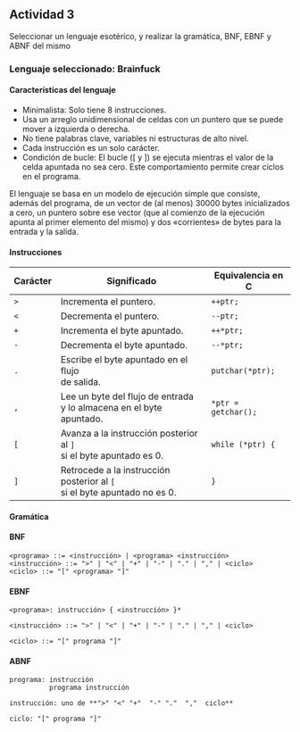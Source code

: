 ## Actividad 3

Seleccionar un lenguaje esotérico, y realizar la gramática, BNF, EBNF y ABNF del mismo

### Lenguaje seleccionado: Brainfuck

#### Características del lenguaje

* Minimalista: Solo tiene 8 instrucciones.
* Usa un arreglo unidimensional de celdas con un puntero que se puede mover a izquierda o derecha.
* No tiene palabras clave, variables ni estructuras de alto nivel.
* Cada instrucción es un solo carácter.
* Condición de bucle: El bucle ([ y ]) se ejecuta mientras el valor de la celda apuntada no sea cero. Este comportamiento
 permite crear ciclos en el programa.

El lenguaje se basa en un modelo de ejecución simple que consiste, además del programa, de un vector de (al menos)
30000 bytes inicializados a cero, un puntero sobre ese vector (que al comienzo de la ejecución apunta al primer
elemento del mismo) y dos «corrientes» de bytes para la entrada y la salida.

#### Instrucciones

| Carácter | Significado                                                                          | Equivalencia en C    |
|----------|--------------------------------------------------------------------------------------|----------------------|
| `>`      | Incrementa el puntero.                                                               | `++ptr;`             |
| `<`      | Decrementa el puntero.                                                               | `--ptr;`             |
| `+`      | Incrementa el byte apuntado.                                                         | `++*ptr;`            |
| `-`      | Decrementa el byte apuntado.                                                         | `--*ptr;`            |
| `.`      | Escribe el byte apuntado en el flujo<br>de salida.                                   | `putchar(*ptr);`     |
| `,`      | Lee un byte del flujo de entrada<br>y lo almacena en el byte apuntado.               | `*ptr = getchar();`  |
| `[`      | Avanza a la instrucción posterior al `]`<br>si el byte apuntado es 0.                | `while (*ptr) {`     |
| `]`      | Retrocede a la instrucción posterior al `[`<br>si el byte apuntado no es 0.          | `}`                  |


#### Gramática

#### BNF

```
<programa> ::= <instrucción> | <programa> <instrucción>
<instrucción> ::= ">" | "<" | "+" | "-" | "." | "," | <ciclo>
<ciclo> ::= "[" <programa> "]"
```



#### EBNF

```
<programa>: instrucción> { <instrucción> }*

<instrucción> ::= ">" | "<" | "+" | "-" | "." | "," | <ciclo>

<ciclo> ::= "[" programa "]"
```

#### ABNF

```
programa: instrucción
          programa instrucción

instrucción: uno de **">" "<" "+"  "-" "."  ","  ciclo**

ciclo: "[" programa "]"

```